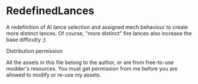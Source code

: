 # RedefinedLances
A redefinition of AI lance selection and assigned mech behaviour to create more distinct lances. Of course, "more distinct" fire lances also increase the base difficulty ;) 

Distribution permission

All the assets in this file belong to the author, or are from free-to-use modder's resources.
You must get permission from me before you are allowed to modify or re-use my assets.
